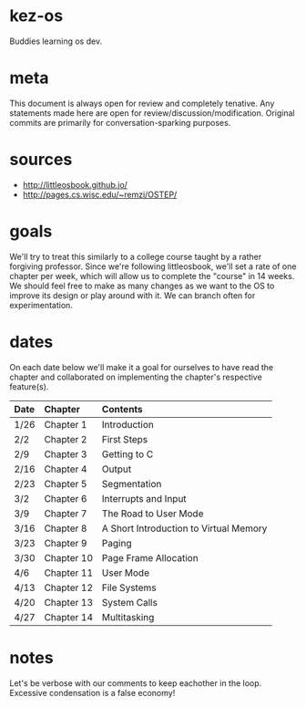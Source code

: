 # kez-os
Buddies learning os dev.

# meta
This document is always open for review and completely tenative. Any statements made here are open for review/discussion/modification. Original commits are primarily for conversation-sparking purposes.

# sources
- http://littleosbook.github.io/
- http://pages.cs.wisc.edu/~remzi/OSTEP/

# goals
We'll try to treat this similarly to a college course taught by a rather forgiving professor. Since we're following littleosbook, we'll set a rate of one chapter per week, which will allow us to complete the "course" in 14 weeks. We should feel free to make as many changes as we want to the OS to improve its design or play around with it. We can branch often for experimentation.

# dates
On each date below we'll make it a goal for ourselves to have read the chapter and collaborated on implementing the chapter's respective feature(s).

| Date          | Chapter       | Contents                               |
| :------------ |:--------------|:---------------------------------------|
| 1/26          | Chapter 1     | Introduction                           |
| 2/2           | Chapter 2     | First Steps                            |
| 2/9           | Chapter 3     | Getting to C                           |
| 2/16          | Chapter 4     | Output                                 |
| 2/23          | Chapter 5     | Segmentation                           |
| 3/2           | Chapter 6     | Interrupts and Input                   |
| 3/9           | Chapter 7     | The Road to User Mode                  |
| 3/16          | Chapter 8     | A Short Introduction to Virtual Memory |
| 3/23          | Chapter 9     | Paging                                 |
| 3/30          | Chapter 10    | Page Frame Allocation                  |
| 4/6           | Chapter 11    | User Mode                              |
| 4/13          | Chapter 12    | File Systems                           |
| 4/20          | Chapter 13    | System Calls                           |
| 4/27          | Chapter 14    | Multitasking                           |

# notes
Let's be verbose with our comments to keep eachother in the loop. Excessive condensation is a false economy!
